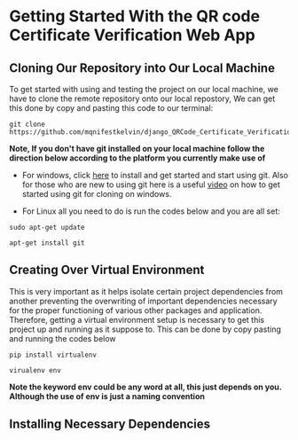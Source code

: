 # Getting Started With the QR code Certificate Verification Web App

## Cloning Our Repository into Our Local Machine
To get started with using and testing the project on our local machine, we have to clone the remote repository onto our local repostory, We can get this done by copy and pasting this code to our terminal:

```
git clone https://github.com/mqnifestkelvin/django_QRCode_Certificate_Verification_App.git
```

**Note, If you don't have git installed on your local machine follow the direction below according to the platform you currently make use of**
   * For windows, click [here](https://git-scm.com/download/win) to install and get started and start using git. Also for those who are new to using git here is a useful [video](https://www.simplilearn.com/tutorials/git-tutorial/git-installation-on-windows) on how to get started using git for cloning on windows.
   
   * For Linux all you need to do is run the codes below and you are all set:
    
```
sudo apt-get update
```

```
apt-get install git
```

## Creating Over Virtual Environment
This is very important as it helps isolate certain project dependencies from another preventing the overwriting of important dependencies necessary for the proper functioning of various other packages and application. Therefore, getting a virtual environment setup is necessary to get this project up and running as it suppose to. This can be done by copy pasting and running the codes below

```
pip install virtualenv
```

```
virualenv env
```

**Note the keyword env could be any word at all, this just depends on you. Although the use of env is just a naming convention**

## Installing Necessary Dependencies

